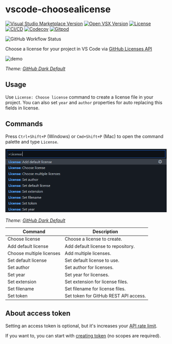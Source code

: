 # vscode-choosealicense

[![Visual Studio Marketplace Version](https://img.shields.io/visual-studio-marketplace/v/ultram4rine.vscode-choosealicense?style=flat-square)](https://marketplace.visualstudio.com/items/ultram4rine.vscode-choosealicense) [![Open VSX Version](https://img.shields.io/open-vsx/v/ultram4rine/vscode-choosealicense?style=flat-square)](https://open-vsx.org/extension/ultram4rine/vscode-choosealicense) [![License](https://img.shields.io/github/license/ultram4rine/vscode-choosealicense?style=flat-square)](https://github.com/ultram4rine/vscode-choosealicense/blob/master/LICENSE) [![CI/CD](https://img.shields.io/github/actions/workflow/status/ultram4rine/vscode-choosealicense/cicd.yaml?label=CI%2FCD&logo=github&style=flat-square)](https://github.com/ultram4rine/vscode-choosealicense/actions/workflows/cicd.yaml) [![Codecov](https://img.shields.io/codecov/c/github/ultram4rine/vscode-choosealicense?logo=codecov&style=flat-square)](https://codecov.io/gh/ultram4rine/vscode-choosealicense) [![Gitpod](https://img.shields.io/badge/Contribute%20with-Gitpod-908a85?style=flat-square&logo=gitpod)](https://gitpod.io/#https://github.com/ultram4rine/vscode-choosealicense)

![GitHub Workflow Status]()

Choose a license for your project in VS Code via [GitHub Licenses API](https://developer.github.com/v3/licenses/)

![demo](https://raw.githubusercontent.com/ultram4rine/vscode-choosealicense/master/images/demo.gif)

_Theme: [GitHub Dark Default](https://marketplace.visualstudio.com/items?itemName=GitHub.github-vscode-theme)_

## Usage

Use `License: Choose license` command to create a license file in your project. You can also set `year` and `author` properties for auto replacing this fields in license.

## Commands

Press `Ctrl+Shift+P` (Windows) or `Cmd+Shift+P` (Mac) to open the command palette and type `License`.

![commands](https://raw.githubusercontent.com/ultram4rine/vscode-choosealicense/master/images/cmds.png)

_Theme: [GitHub Dark Default](https://marketplace.visualstudio.com/items?itemName=GitHub.github-vscode-theme)_

| Command                  | Description                           |
| ------------------------ | ------------------------------------- |
| Choose license           | Choose a license to create.           |
| Add default license      | Add default license to repository.    |
| Choose multiple licenses | Add multiple licenses.                |
| Set default license      | Set default license to use.           |
| Set author               | Set author for licenses.              |
| Set year                 | Set year for licenses.                |
| Set extension            | Set extension for license files.      |
| Set filename             | Set filename for license files.       |
| Set token                | Set token for GitHub REST API access. |

## About access token

Setting an access token is optional, but it's increases your [API rate limit](https://docs.github.com/en/rest/overview/resources-in-the-rest-api#rate-limiting).

If you want to, you can start with [creating token](https://github.com/settings/tokens/new?description=vscode-choosealicense) (no scopes are required).
